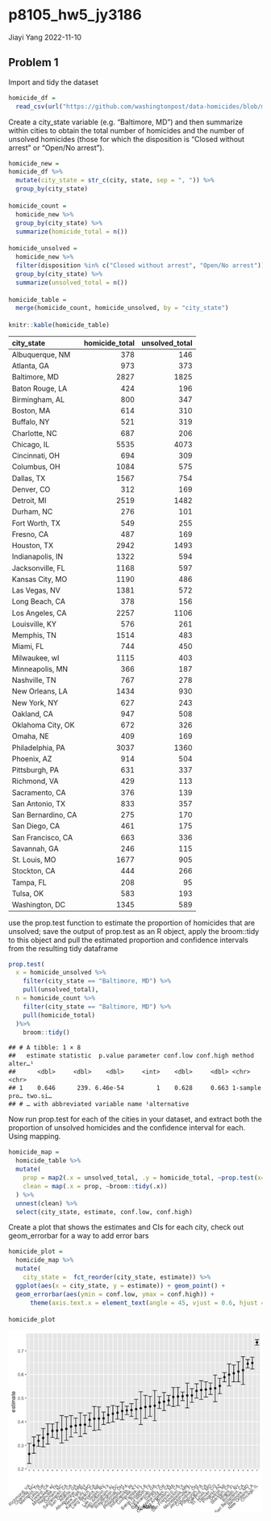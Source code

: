 p8105_hw5_jy3186
================
Jiayi Yang
2022-11-10

## Problem 1

Import and tidy the dataset

``` r
homicide_df = 
  read_csv(url("https://github.com/washingtonpost/data-homicides/blob/master/homicide-data.csv?raw=true"))
```

Create a city_state variable (e.g. “Baltimore, MD”) and then summarize
within cities to obtain the total number of homicides and the number of
unsolved homicides (those for which the disposition is “Closed without
arrest” or “Open/No arrest”).

``` r
homicide_new =
homicide_df %>% 
  mutate(city_state = str_c(city, state, sep = ", ")) %>% 
  group_by(city_state)

homicide_count = 
  homicide_new %>% 
  group_by(city_state) %>% 
  summarize(homicide_total = n())

homicide_unsolved =
  homicide_new %>% 
  filter(disposition %in% c("Closed without arrest", "Open/No arrest")) %>% 
  group_by(city_state) %>% 
  summarize(unsolved_total = n())

homicide_table = 
  merge(homicide_count, homicide_unsolved, by = "city_state")

knitr::kable(homicide_table)
```

| city_state         | homicide_total | unsolved_total |
|:-------------------|---------------:|---------------:|
| Albuquerque, NM    |            378 |            146 |
| Atlanta, GA        |            973 |            373 |
| Baltimore, MD      |           2827 |           1825 |
| Baton Rouge, LA    |            424 |            196 |
| Birmingham, AL     |            800 |            347 |
| Boston, MA         |            614 |            310 |
| Buffalo, NY        |            521 |            319 |
| Charlotte, NC      |            687 |            206 |
| Chicago, IL        |           5535 |           4073 |
| Cincinnati, OH     |            694 |            309 |
| Columbus, OH       |           1084 |            575 |
| Dallas, TX         |           1567 |            754 |
| Denver, CO         |            312 |            169 |
| Detroit, MI        |           2519 |           1482 |
| Durham, NC         |            276 |            101 |
| Fort Worth, TX     |            549 |            255 |
| Fresno, CA         |            487 |            169 |
| Houston, TX        |           2942 |           1493 |
| Indianapolis, IN   |           1322 |            594 |
| Jacksonville, FL   |           1168 |            597 |
| Kansas City, MO    |           1190 |            486 |
| Las Vegas, NV      |           1381 |            572 |
| Long Beach, CA     |            378 |            156 |
| Los Angeles, CA    |           2257 |           1106 |
| Louisville, KY     |            576 |            261 |
| Memphis, TN        |           1514 |            483 |
| Miami, FL          |            744 |            450 |
| Milwaukee, wI      |           1115 |            403 |
| Minneapolis, MN    |            366 |            187 |
| Nashville, TN      |            767 |            278 |
| New Orleans, LA    |           1434 |            930 |
| New York, NY       |            627 |            243 |
| Oakland, CA        |            947 |            508 |
| Oklahoma City, OK  |            672 |            326 |
| Omaha, NE          |            409 |            169 |
| Philadelphia, PA   |           3037 |           1360 |
| Phoenix, AZ        |            914 |            504 |
| Pittsburgh, PA     |            631 |            337 |
| Richmond, VA       |            429 |            113 |
| Sacramento, CA     |            376 |            139 |
| San Antonio, TX    |            833 |            357 |
| San Bernardino, CA |            275 |            170 |
| San Diego, CA      |            461 |            175 |
| San Francisco, CA  |            663 |            336 |
| Savannah, GA       |            246 |            115 |
| St. Louis, MO      |           1677 |            905 |
| Stockton, CA       |            444 |            266 |
| Tampa, FL          |            208 |             95 |
| Tulsa, OK          |            583 |            193 |
| Washington, DC     |           1345 |            589 |

use the prop.test function to estimate the proportion of homicides that
are unsolved; save the output of prop.test as an R object, apply the
broom::tidy to this object and pull the estimated proportion and
confidence intervals from the resulting tidy dataframe

``` r
prop.test(
  x = homicide_unsolved %>% 
    filter(city_state == "Baltimore, MD") %>% 
    pull(unsolved_total),
  n = homicide_count %>% 
    filter(city_state == "Baltimore, MD") %>% 
    pull(homicide_total)
  )%>% 
    broom::tidy()
```

    ## # A tibble: 1 × 8
    ##   estimate statistic  p.value parameter conf.low conf.high method        alter…¹
    ##      <dbl>     <dbl>    <dbl>     <int>    <dbl>     <dbl> <chr>         <chr>  
    ## 1    0.646      239. 6.46e-54         1    0.628     0.663 1-sample pro… two.si…
    ## # … with abbreviated variable name ¹​alternative

Now run prop.test for each of the cities in your dataset, and extract
both the proportion of unsolved homicides and the confidence interval
for each. Using mapping.

``` r
homicide_map = 
  homicide_table %>% 
  mutate(
    prop = map2(.x = unsolved_total, .y = homicide_total, ~prop.test(x=.x, n =.y)),
    clean = map(.x = prop, ~broom::tidy(.x)) 
  ) %>% 
  unnest(clean) %>% 
  select(city_state, estimate, conf.low, conf.high)
```

Create a plot that shows the estimates and CIs for each city, check out
geom_errorbar for a way to add error bars

``` r
homicide_plot = 
  homicide_map %>% 
  mutate(
    city_state =  fct_reorder(city_state, estimate)) %>% 
  ggplot(aes(x = city_state, y = estimate)) + geom_point() +
  geom_errorbar(aes(ymin = conf.low, ymax = conf.high)) +
      theme(axis.text.x = element_text(angle = 45, vjust = 0.6, hjust = 1), legend.position = "bottom")

homicide_plot
```

![](p8105_hw5_jy3186_files/figure-gfm/unnamed-chunk-5-1.png)<!-- -->
